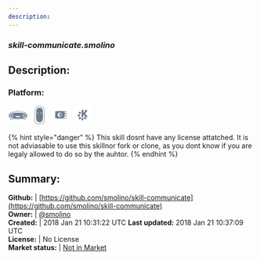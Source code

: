 ```yaml
---
description: 
---
```


### _skill-communicate.smolino_  
## Description:  
  
### Platform:  
 ![Mark I](../.gitbook/assets/mark-1-icon.png)  ![Mark II](../.gitbook/assets/mark-2-icon.png)  ![Picroft](../.gitbook/assets/picroft-icon.png)  ![plasmoid](../.gitbook/assets/kde.png)   
  
{% hint style="danger" %}
This skill dosnt have any license attatched. It is not adviasable to use this skillnor fork or clone, as you dont know if you are legaly allowed to do so by the auhtor.
{% endhint %}
  
## Summary:  
**Github:** | [https://github.com/smolino/skill-communicate](https://github.com/smolino/skill-communicate)  
**Owner:** | [@smolino](https://github.com/smolino)  
**Created:** | 2018 Jan 21 10:31:22 UTC  **Last updated:** 2018 Jan 21 10:37:09 UTC  
**License:** | No License  
**Market status:** | [Not in Market](https://market.mycroft.ai/skill/)  
